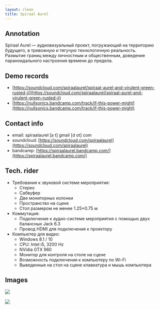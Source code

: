 ```yaml
---
layout: clean
title: Spiraal Aurel
---
```


## Annotation

Spiraal Aurel — аудиовизуальный проект, погружающий на территорию будущего, в тревожную и тягучую технологичную реальность. Размытие границ между личностным и общественным, доведение параноидального настроения времени до предела.

## Demo records

- [https://soundcloud.com/spiraalaurel/spiraal-aurel-and-virulent-green-rusted-ii](https://soundcloud.com/spiraalaurel/spiraal-aurel-and-virulent-green-rusted-ii)
- [https://nullsonics.bandcamp.com/track/if-this-power-might](https://nullsonics.bandcamp.com/track/if-this-power-might)

## Contact info

- email: spiraalaurel [a t] gmail [d ot] com
- soundcloud: [https://soundcloud.com/spiraalaurel](https://soundcloud.com/spiraalaurel)
- bandcamp: [https://spiraalaurel.bandcamp.com/](https://spiraalaurel.bandcamp.com/)

## Tech. rider

- Требования к звуковой системе мероприятия:
  - Стерео
  - Сабвуфер
  - Две мониторных колонки
  - Пространство на сцене
  - Стол размером не менее 1.25×0.75 м
- Коммутация:
  - Подключение к аудио-системе мероприятия с помощью двух балансных Jack 6.3
  - Провод HDMI для подключения к проектору
- Компьютер для видео:
  - Windows 8.1 / 10
  - CPU: Intel i5, 3200 Hz
  - NVidia GTX 960
  - Монитор для контроля на столе на сцене
  - Возможность подключения к компьютеру по Wi-Fi
  - Выведенные на стол на сцене клавиатура и мышь компьютера


## Images

<a href="/img/sa/1.jpg" target="_blank"><img src="/img/sa/1.jpg"></a>
<br/><br/>
<a href="/img/sa/2.png" target="_blank"><img src="/img/sa/2.png"></a>

